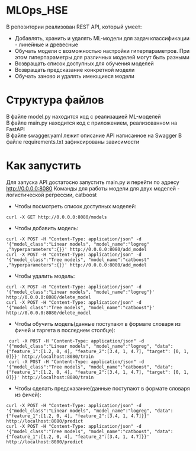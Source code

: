 # MLOps_HSE
В репозитории реализован REST API, который умеет:
* Добавлять, хранить и удалять ML-модели для задач классификации - линейные и древесные
* Обучать модели с возможностью настройки гиперпараметров. При этом гиперпараметры для различных моделей могут быть разными
* Возвращать список доступных для обучения моделей
* Возвращать предсказание конкретной модели
* Обучать заново и удалять имеющиеся модели

# Структура файлов
В файле model.py находится код с реализацией ML-моделей  
В файле main.py находится код с приложением, реализованном на FastAPI  
В файле swagger.yaml лежит описание API написанное на Swagger
В файле requirements.txt зафиксированы зависимости

# Как запустить
Для запуска API достатосно запустить main.py и перейти по адресу http://0.0.0.0:8080
Команды для работы модели для двух моделей - логистической регрессии, catboost
* Чтобы посмотреть список доступных моделей:
```
curl -X GET http://0.0.0.0:8080/models
```
* Чтобы добавить модель:
```
curl -X POST -H "Content-Type: application/json" -d '{"model_class":"Linear models", "model_name":"logreg" ,"hyperparameters":{}}' http://0.0.0.0:8080/add_model    
curl -X POST -H "Content-Type: application/json" -d '{"model_class":"Tree models", "model_name":"catboost" ,"hyperparameters":{}}' http://0.0.0.0:8080/add_model       
```
* Чтобы удалить модель:
```
curl -X POST -H "Content-Type: application/json" -d '{"model_class":"Linear models", "model_name":"logreg"}' http://0.0.0.0:8080/delete_model
curl -X POST -H "Content-Type: application/json" -d '{"model_class":"Tree models", "model_name":"catboost"}' http://0.0.0.0:8080/delete_model
```
* Чтобы обучить модель(данные поступают в формате словаря из фичей и таргета в последнем столбце):
```
 curl -X POST -H "Content-Type: application/json" -d '{"model_class":"Linear models", "model_name":"logreg", "data":{"feature_1":[1.2, 0, 4], "feature_2":[3.4, 1, 4.7], "target": [0, 1, 0]}}' http://localhost:8080/train
 curl -X POST -H "Content-Type: application/json" -d '{"model_class":"Tree models", "model_name":"catboost", "data":{"feature_1":[1.2, 0, 4], "feature_2":[3.4, 1, 4.7], "target": [0, 1, 0]}}' http://localhost:8080/train
```
* Чтобы сделать предсказание(данные поступают в формате словаря из фичей):
```
curl -X POST -H "Content-Type: application/json" -d '{"model_class":"Linear models", "model_name":"logreg", "data":{"feature_1":[1.2, 0, 4], "feature_2":[3.4, 1, 4.7]}}' http://localhost:8080/predict  
curl -X POST -H "Content-Type: application/json" -d '{"model_class":"Tree models", "model_name":"catboost", "data":{"feature_1":[1.2, 0, 4], "feature_2":[3.4, 1, 4.7]}}' http://localhost:8080/predict
```

